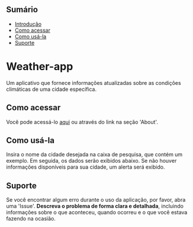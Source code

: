 ## Sumário

- [Introdução](#introdução)
- [Como acessar](#como-acessar)
- [Como usá-la](#como-usá-la)
- [Suporte](#suporte)

**<h1 id="introdução">Weather-app</h1>**

Um aplicativo que fornece informações atualizadas sobre as condições climáticas de uma cidade específica.

<h2 id="como-acessar">Como acessar</h2>

Você pode acessá-lo [aqui](weather-app-gal.netlify.app/) ou através do link na seção 'About'.


<h2 id="como-usá-la">Como usá-la</h2>

Insira o nome da cidade desejada na caixa de pesquisa, que contém um exemplo. Em seguida, os dados serão exibidos abaixo. Se não houver informações disponíveis para sua cidade, um alerta será exibido.

<h2 id="suporte">Suporte</h2>

Se você encontrar algum erro durante o uso da aplicação, por favor, abra uma 'Issue'. **Descreva o problema de forma clara e detalhada**, incluindo informações sobre o que aconteceu, quando ocorreu e o que você estava fazendo na ocasião.